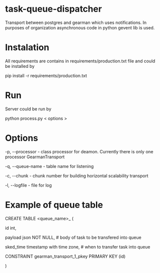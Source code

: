 # task-queue-dispatcher
Transport between postgres and gearman which uses notifications. In purposes of organization asynchronous code in python gevent lib is used.

# Instalation

All requirements are contains in requirements/production.txt file and could be installed by

pip install -r requirements/production.txt

# Run

Server could be run by

python process.py < options >

# Options

-p, --processor - class processor for deamon. Currently there is only one processor GearmanTransport

-q, --queue-name - table name for listening

-c, --chunk - chunk number for building horizontal scalability transport

-l, --logfile - file for log

# Example of queue table

CREATE TABLE <queue_name>_<chunk> (

  id int,
  
  payload json NOT NULL, # body of task to be transfered into queue
  
  sked_time timestamp with time zone, # when to transfer task into queue
  
  CONSTRAINT gearman_transport_1_pkey PRIMARY KEY (id)
  
)

